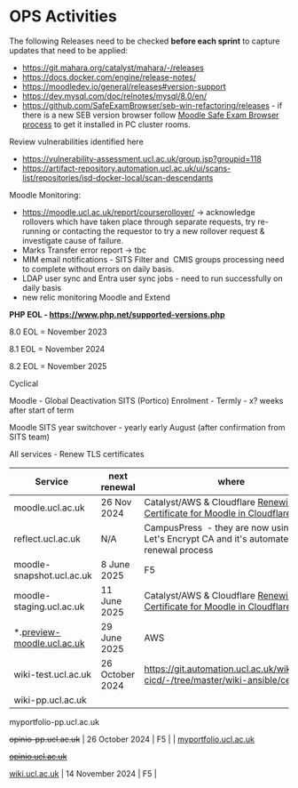 # OPS Activities

The following Releases need to be checked **before each sprint** to capture updates that need to be applied:

-   <https://git.mahara.org/catalyst/mahara/-/releases> 
-   <https://docs.docker.com/engine/release-notes/>
-   <https://moodledev.io/general/releases#version-support>
-   <https://dev.mysql.com/doc/relnotes/mysql/8.0/en/>
-   <https://github.com/SafeExamBrowser/seb-win-refactoring/releases> - if there is a new SEB version browser follow [Moodle Safe Exam Browser process](Moodle_Safe_Exam_Browser_process) to get it installed in PC cluster rooms.

Review vulnerabilities identified here

-   <https://vulnerability-assessment.ucl.ac.uk/group.jsp?groupid=118>
-   <https://artifact-repository.automation.ucl.ac.uk/ui/scans-list/repositories/isd-docker-local/scan-descendants>

Moodle Monitoring:

-   <https://moodle.ucl.ac.uk/report/courserollover/> → acknowledge rollovers which have taken place through separate requests, try re-running or contacting the requestor to try a new rollover request & investigate cause of failure.
-   Marks Transfer error report → tbc
-   MIM email notifications - SITS Filter and  CMIS groups processing need to complete without errors on daily basis.
-   LDAP user sync and Entra user sync jobs - need to run successfully on daily basis
-   new relic monitoring Moodle and Extend

**PHP EOL - <https://www.php.net/supported-versions.php>**

8.0 EOL = November 2023

8.1 EOL = November 2024

8.2 EOL = November 2025

Cyclical

Moodle - Global Deactivation SITS (Portico) Enrolment - Termly - x? weeks after start of term

Moodle SITS year switchover - yearly early August (after confirmation from SITS team)

All services - Renew TLS certificates 

| Service                                                        | next renewal     | where                                                                                                                                                                    |
|----------------------------------------------------------------|------------------|--------------------------------------------------------------------------------------------------------------------------------------------------------------------------|
| moodle.ucl.ac.uk                                               | 26 Nov 2024      | Catalyst/AWS & Cloudflare [Renewing SSL Certificate for Moodle in Cloudflare](https://wiki.ucl.ac.uk/display/ISMoodle/Renewing+SSL+Certificate+for+Moodle+in+Cloudflare) |
| reflect.ucl.ac.uk                                              | N/A              | CampusPress  - they are now using the Let's Encrypt CA and it's automated renewal process                                                                                |
| moodle-snapshot.ucl.ac.uk                                      | 8 June 2025      | F5                                                                                                                                                                       |
| moodle-staging.ucl.ac.uk                                       | 11 June 2025     | Catalyst/AWS & Cloudflare [Renewing SSL Certificate for Moodle in Cloudflare](https://wiki.ucl.ac.uk/display/ISMoodle/Renewing+SSL+Certificate+for+Moodle+in+Cloudflare) |
| \*.[preview-moodle.ucl.ac.uk](http://preview-moodle.ucl.ac.uk) | 29 June 2025     | AWS                                                                                                                                                                      |
| wiki-test.ucl.ac.uk                                            | 26 October 2024  | <https://git.automation.ucl.ac.uk/wiki/wiki-cicd/-/tree/master/wiki-ansible/certs>                                                                                       |
| wiki-pp.ucl.ac.uk                                              
                                                                 
 myportfolio-pp.ucl.ac.uk                                        
                                                                 
 ~~opinio-pp.ucl.ac.uk~~                                         | 26 October 2024  | F5                                                                                                                                                                       |
| [myportfolio.ucl.ac.uk](http://myportfolio.ucl.ac.uk)          
                                                                 
 ~~[opinio.ucl.ac.uk](http://opinio.ucl.ac.uk)~~                 
                                                                 
 [wiki.ucl.ac.uk](https://wiki.ucl.ac.uk/)                       | 14 November 2024 | F5                                                                                                                                                                       |


